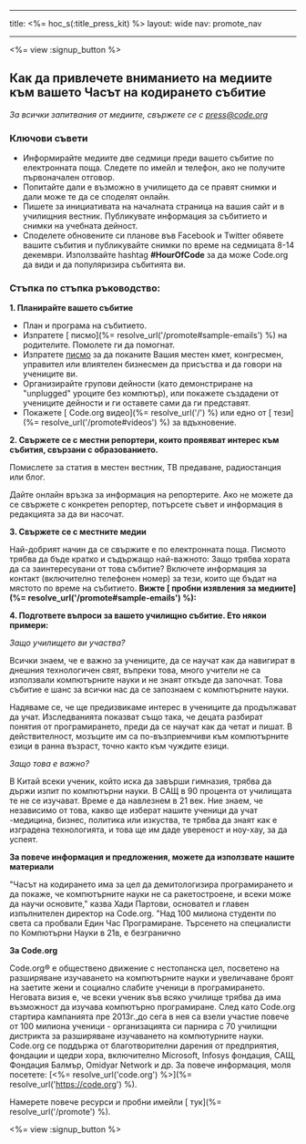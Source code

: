 * * *

title: <%= hoc_s(:title_press_kit) %> layout: wide nav: promote_nav

* * *

<%= view :signup_button %>

## Как да привлечете вниманието на медиите към вашето Часът на кодирането събитие

*За всички запитвания от медиите, свържете се с <press@code.org>*

### Ключови съвети

  * Информирайте медиите две седмици преди вашето събитие по електронната поща. Следете по имейл и телефон, ако не получите първоначален отговор.
  * Попитайте дали е възможно в училището да се правят снимки и дали може те да се споделят онлайн.
  * Пишете за инициативата на началната страница на вашия сайт и в училищния вестник. Публикувате информация за събитието и снимки на учебната дейност.
  * Споделете обновените си планове във Facebook и Twitter обявете вашите събития и публикувайте снимки по време на седмицата 8-14 декември. Използвайте hashtag **#HourOfCode** за да може Code.org да види и да популяризира събитията ви.

### Стъпка по стъпка ръководство:

**1. Планирайте вашето събитие**

  * План и програма на събитието.
  * Изпратете [ писмо](%= resolve_url('/promote#sample-emails') %) на родителите. Помолете ги да помогнат.
  * Изпратете <a href = "< % = hoc_uri('/resources/#sample-emails') % >" > писмо</a> за да поканите Вашия местен кмет, конгресмен, управител или влиятелен бизнесмен да присъства и да говори на учениците ви.
  * Организирайте групови дейности (като демонстриране на "unplugged" уроците без компютър), или покажете създадени от учениците дейности и ги оставете сами да ги представят.
  * Покажете [ Code.org видео](%= resolve_url('/') %) или едно от [ тези](%= resolve_url('/promote#videos') %) за вдъхновение.

**2. Свържете се с местни репортери, които проявяват интерес към събития, свързани с образованието.**

Помислете за статия в местен вестник, ТВ предаване, радиостанция или блог.

Дайте онлайн връзка за информация на репортерите. Ако не можете да се свържете с конкретен репортер, потърсете съвет и информация в редакцията за да ви насочат.

**3. Свържете се с местните медии**

Най-добрият начин да се свържите е по електронната поща. Писмото трябва да бъде кратко и съдържащо най-важното: Защо трябва хората да са заинтересувани от това събитие? Включете информация за контакт (включително тeлефонен номер) за тези, които ще бъдат на мястото по време на събитието. **Вижте [ пробни изявления за медиите](%= resolve_url('/promote#sample-emails') %):**

**4. Подгответе въпроси за вашето училищно събитие. Ето някои примери:**

*Защо училището ви участва?*

Всички знаем, че е важно за учениците, да се научат как да навигират в днешния технологичен свят, въпреки това, много учители не са използвали компютърните науки и не знаят откъде да започнат. Това събитие е шанс за всички нас да се запознаем с компютърните науки.

Надяваме се, че ще предизвикаме интерес в учениците да продължават да учат. Изследванията показват също така, че децата разбират понятия от програмирането, преди да се научат как да четат и пишат. В действителност, мозъците им са по-възприемчиви към компютърните езици в ранна възраст, точно както към чуждите езици.

*Защо това е важно?*

В Китай всеки ученик, който иска да завърши гимназия, трябва да държи изпит по компютърни науки. В САЩ в 90 процента от училищата те не се изучават. Време е да навлезнем в 21 век. Ние знаем, че независимо от това, какво ще изберат нашите ученици да учат -медицина, бизнес, политика или изкуства, те трябва да знаят как е изградена технологията, и това ще им даде увереност и ноу-хау, за да успеят.

**За повече информация и предложения, можете да използвате нашите материали**

"Часът на кодирането има за цел да демитологизира програмирането и да покаже, че компютърните науки не са ракетостроене, и всеки може да научи основите," казва Хади Партови, основател и главен изпълнителен директор на Code.org. "Над 100 милиона студенти по света са пробвали Един Час Програмиране. Търсенето на специалисти по Компютърни Науки в 21в, е безгранично

**За Code.org**

Code.org® е обществено движение с нестопанска цел, посветено на разширяване изучаването на компютърните науки и увеличаване броят на заетите жени и социално слабите ученици в програмирането. Неговата визия е, че всеки ученик във всяко училище трябва да има възможност да изучава компютърно програмиране. След като Code.org стартира кампанията пре 2013г.,до сега в нея са взели участие повече от 100 милиона ученици - организацията си парнира с 70 училищни дистрикта за разширяване изучаването на компютурните науки. Code.org се поддържа от благотворителни дарения от предприятия, фондации и щедри хора, включително Microsoft, Infosys фондация, САЩ, Фондация Балмър, Omidyar Network и др. За повече информация, моля посетете: [<%= resolve_url('code.org') %>](%= resolve_url('https://code.org') %).

  
Намерете повече ресурси и пробни имейли [ тук](%= resolve_url('/promote') %).

<%= view :signup_button %>